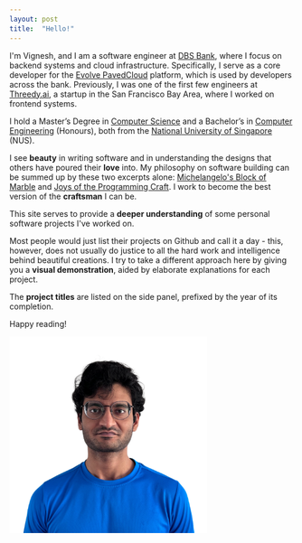 ```yaml
---
layout: post
title:  "Hello!"
---
```


I'm Vignesh, and I am a software engineer at [DBS Bank](https://www.linkedin.com/company/dbs-bank/), where I focus on backend systems and cloud infrastructure. Specifically, I serve as a core developer for the [Evolve PavedCloud](https://medium.com/dbs-tech-blog/introducing-evolve-pavedcloud-a-secure-public-cloud-that-could-accelerate-digital-transformation-d7274d0eb251) platform, which is used by developers across the bank. Previously, I was one of the first few engineers at [Threedy.ai](https://www.linkedin.com/company/threedy-ai/), a startup in the San Francisco Bay Area, where I worked on frontend systems.

I hold a Master’s Degree in [Computer Science](https://www.comp.nus.edu.sg/programmes/pg/mcs/) and a Bachelor’s in [Computer Engineering](https://ceg.nus.edu.sg/) (Honours), both from the [National University of Singapore ](https://www.topuniversities.com/universities/national-university-singapore-nus) (NUS).

I see **beauty** in writing software and in understanding the designs that others have poured their **love** into. My philosophy on software building can be summed up by these two excerpts alone: [Michelangelo's Block of Marble](assets/img/statue_of_david.png) and [Joys of the Programming Craft](assets/img/mythical_man_month.png). I work to become the best version of the **craftsman** I can be.

This site serves to provide a **deeper understanding** of some personal software projects I've worked on.   
  
Most people would just list their projects on Github and call it a day - this, however, does not usually do justice to all the hard work and intelligence behind beautiful creations. I try to take a different approach here by giving you a **visual demonstration**, aided by elaborate explanations for each project.    
  
The **project titles** are listed on the side panel, prefixed by the year of its completion.

Happy reading! 

<img src="assets/img/dp5.png" width="350"/>
